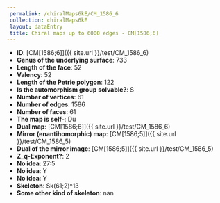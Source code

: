 ```yaml
--- 
 permalink: /chiralMaps6kE/CM_1586_6 
 collection: chiralMaps6kE
 layout: dataEntry
 title: Chiral maps up to 6000 edges - CM[1586;6]
---
```


- **ID**: [CM[1586;6]]({{ site.url }}/test/CM_1586_6)
- **Genus of the underlying surface**: 733
- **Length of the face**: 52
- **Valency**: 52
- **Length of the Petrie polygon**: 122
- **Is the automorphism group solvable?**: S
- **Number of vertices**: 61
- **Number of edges**: 1586
- **Number of faces**: 61
- **The map is self-**: Du
- **Dual map**: [CM[1586;6]]({{ site.url }}/test/CM_1586_6)
- **Mirror (enantihomorphic) map**: [CM[1586;5]]({{ site.url }}/test/CM_1586_5)
- **Dual of the mirror image**: [CM[1586;5]]({{ site.url }}/test/CM_1586_5)
- **Z_q-Exponent?**: 2
- **No idea**:  27:5
- **No idea**: Y
- **No idea**: Y
- **Skeleton**: Sk(61;2)^13
- **Some other kind of skeleton**: nan
